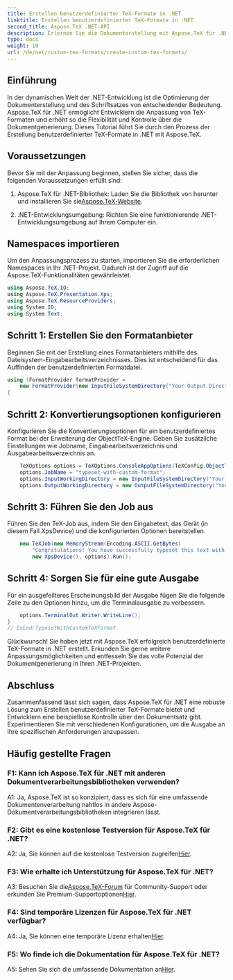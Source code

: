 ```yaml
---
title: Erstellen benutzerdefinierter TeX-Formate in .NET
linktitle: Erstellen benutzerdefinierter TeX-Formate in .NET
second_title: Aspose.TeX .NET-API
description: Erlernen Sie die Dokumenterstellung mit Aspose.TeX für .NET. Erstellen Sie mühelos benutzerdefinierte TeX-Formate.
type: docs
weight: 10
url: /de/net/custom-tex-formats/create-custom-tex-formats/
---
```

## Einführung

In der dynamischen Welt der .NET-Entwicklung ist die Optimierung der Dokumenterstellung und des Schriftsatzes von entscheidender Bedeutung. Aspose.TeX für .NET ermöglicht Entwicklern die Anpassung von TeX-Formaten und erhöht so die Flexibilität und Kontrolle über die Dokumentgenerierung. Dieses Tutorial führt Sie durch den Prozess der Erstellung benutzerdefinierter TeX-Formate in .NET mit Aspose.TeX.

## Voraussetzungen

Bevor Sie mit der Anpassung beginnen, stellen Sie sicher, dass die folgenden Voraussetzungen erfüllt sind:

1.  Aspose.TeX für .NET-Bibliothek: Laden Sie die Bibliothek von herunter und installieren Sie sie[Aspose.TeX-Website](https://releases.aspose.com/tex/net/).

2. .NET-Entwicklungsumgebung: Richten Sie eine funktionierende .NET-Entwicklungsumgebung auf Ihrem Computer ein.

## Namespaces importieren

Um den Anpassungsprozess zu starten, importieren Sie die erforderlichen Namespaces in Ihr .NET-Projekt. Dadurch ist der Zugriff auf die Aspose.TeX-Funktionalitäten gewährleistet.

```csharp
using Aspose.TeX.IO;
using Aspose.TeX.Presentation.Xps;
using Aspose.TeX.ResourceProviders;
using System.IO;
using System.Text;
```

## Schritt 1: Erstellen Sie den Formatanbieter

Beginnen Sie mit der Erstellung eines Formatanbieters mithilfe des Dateisystem-Eingabearbeitsverzeichnisses. Dies ist entscheidend für das Auffinden der benutzerdefinierten Formatdatei.

```csharp
using (FormatProvider formatProvider =
    new FormatProvider(new InputFileSystemDirectory("Your Output Directory"), "customtex"))
{
```

## Schritt 2: Konvertierungsoptionen konfigurieren

Konfigurieren Sie die Konvertierungsoptionen für ein benutzerdefiniertes Format bei der Erweiterung der ObjectTeX-Engine. Geben Sie zusätzliche Einstellungen wie Jobname, Eingabearbeitsverzeichnis und Ausgabearbeitsverzeichnis an.

```csharp
    TeXOptions options = TeXOptions.ConsoleAppOptions(TeXConfig.ObjectTeX(formatProvider));
    options.JobName = "typeset-with-custom-format";
    options.InputWorkingDirectory = new InputFileSystemDirectory("Your Input Directory");
    options.OutputWorkingDirectory = new OutputFileSystemDirectory("Your Output Directory");
```

## Schritt 3: Führen Sie den Job aus

Führen Sie den TeX-Job aus, indem Sie den Eingabetext, das Gerät (in diesem Fall XpsDevice) und die konfigurierten Optionen bereitstellen.

```csharp
    new TeXJob(new MemoryStream(Encoding.ASCII.GetBytes(
        "Congratulations! You have successfully typeset this text with your own TeX format!\\end")),
        new XpsDevice(), options).Run();
```

## Schritt 4: Sorgen Sie für eine gute Ausgabe

Für ein ausgefeilteres Erscheinungsbild der Ausgabe fügen Sie die folgende Zeile zu den Optionen hinzu, um die Terminalausgabe zu verbessern.

```csharp
    options.TerminalOut.Writer.WriteLine();
}
// ExEnd:TypesetWithCustomTeXFormat
```

Glückwunsch! Sie haben jetzt mit Aspose.TeX erfolgreich benutzerdefinierte TeX-Formate in .NET erstellt. Erkunden Sie gerne weitere Anpassungsmöglichkeiten und entfesseln Sie das volle Potenzial der Dokumentgenerierung in Ihren .NET-Projekten.

## Abschluss

Zusammenfassend lässt sich sagen, dass Aspose.TeX für .NET eine robuste Lösung zum Erstellen benutzerdefinierter TeX-Formate bietet und Entwicklern eine beispiellose Kontrolle über den Dokumentsatz gibt. Experimentieren Sie mit verschiedenen Konfigurationen, um die Ausgabe an Ihre spezifischen Anforderungen anzupassen.

## Häufig gestellte Fragen

### F1: Kann ich Aspose.TeX für .NET mit anderen Dokumentverarbeitungsbibliotheken verwenden?

A1: Ja, Aspose.TeX ist so konzipiert, dass es sich für eine umfassende Dokumentenverarbeitung nahtlos in andere Aspose-Dokumentverarbeitungsbibliotheken integrieren lässt.

### F2: Gibt es eine kostenlose Testversion für Aspose.TeX für .NET?

 A2: Ja, Sie können auf die kostenlose Testversion zugreifen[Hier](https://releases.aspose.com/).

### F3: Wie erhalte ich Unterstützung für Aspose.TeX für .NET?

 A3: Besuchen Sie die[Aspose.TeX-Forum](https://forum.aspose.com/c/tex/47) für Community-Support oder erkunden Sie Premium-Supportoptionen[Hier](https://purchase.aspose.com/buy).

### F4: Sind temporäre Lizenzen für Aspose.TeX für .NET verfügbar?

 A4: Ja, Sie können eine temporäre Lizenz erhalten[Hier](https://purchase.aspose.com/temporary-license/).

### F5: Wo finde ich die Dokumentation für Aspose.TeX für .NET?

 A5: Sehen Sie sich die umfassende Dokumentation an[Hier](https://reference.aspose.com/tex/net/).